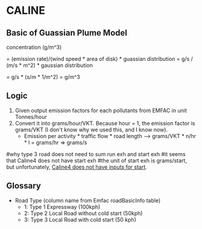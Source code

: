 # CALINE
## Basic of Guassian Plume Model
concentration (g/m^3) 

= (emission rate)/(wind speed * area of disk) * guassian distribution = g/s / (m/s * m^2) * gaussian distribution

 =  g/s * (s/m * 1/m^2) = g/m^3

## Logic
1. Given output emission factors for each pollutants from EMFAC in unit Tonnes/hour
2. Convert it into grams/hour/VKT. Because hour = 1, the emission factor is grams/VKT (I don't know why we used this, and I know now). 
    * Emission per activity * traffic flow * road length --> grams/VKT * n/hr * l = grams/hr => grams/s

#why type 3 road does not need to sum run exh and start exh 
#it seems that Caline4 does not have start exh
#the unit of start exh is grams/start, but unfortunately, [Caline4 does not have inputs for start](http://shodhganga.inflibnet.ac.in/bitstream/10603/190635/14/14_appendix.pdf.pdf).

## Glossary
* Road Type (column name from Emfac roadBasicInfo table)
    * 1: Type 1 Expressway (100kph)
    * 2: Type 2 Local Road without cold start (50kph)
    * 3: Type 3 Local Road with cold start (50 kph)